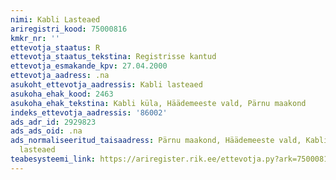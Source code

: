 ```yaml
---
nimi: Kabli Lasteaed
ariregistri_kood: 75000816
kmkr_nr: ''
ettevotja_staatus: R
ettevotja_staatus_tekstina: Registrisse kantud
ettevotja_esmakande_kpv: 27.04.2000
ettevotja_aadress: .na
asukoht_ettevotja_aadressis: Kabli lasteaed
asukoha_ehak_kood: 2463
asukoha_ehak_tekstina: Kabli küla, Häädemeeste vald, Pärnu maakond
indeks_ettevotja_aadressis: '86002'
ads_adr_id: 2929823
ads_ads_oid: .na
ads_normaliseeritud_taisaadress: Pärnu maakond, Häädemeeste vald, Kabli küla, Kabli
  lasteaed
teabesysteemi_link: https://ariregister.rik.ee/ettevotja.py?ark=75000816&ref=rekvisiidid
---
```

